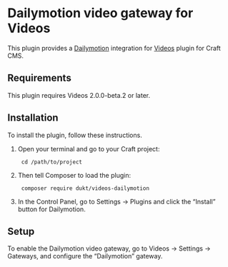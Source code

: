 Dailymotion video gateway for Videos
=======================

This plugin provides a [Dailymotion](https://dailymotion.com/) integration for [Videos](https://dukt.net/videos) plugin for Craft CMS.


## Requirements

This plugin requires Videos 2.0.0-beta.2 or later.


## Installation

To install the plugin, follow these instructions.

1. Open your terminal and go to your Craft project:

        cd /path/to/project

2. Then tell Composer to load the plugin:

        composer require dukt/videos-dailymotion

3. In the Control Panel, go to Settings → Plugins and click the “Install” button for Dailymotion.

## Setup

To enable the Dailymotion video gateway, go to Videos → Settings → Gateways, and configure the “Dailymotion” gateway.